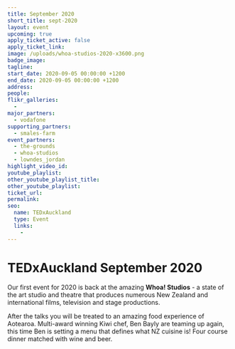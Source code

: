 ```yaml
---
title: September 2020
short_title: sept-2020
layout: event
upcoming: true
apply_ticket_active: false
apply_ticket_link:
image: /uploads/whoa-studios-2020-x3600.png
badge_image:
tagline:
start_date: 2020-09-05 00:00:00 +1200
end_date: 2020-09-05 00:00:00 +1200
address:
people:
flikr_galleries:
  -
major_partners:
  - vodafone
supporting_partners:
  - smales-farm
event_partners:
  - the-grounds
  - whoa-studios
  - lowndes_jordan
highlight_video_id:
youtube_playlist:
other_youtube_playlist_title:
other_youtube_playlist:
ticket_url:
permalink:
seo:
  name: TEDxAuckland
  type: Event
  links:
    -
---
```


# TEDxAuckland September 2020

Our first event for 2020 is back at the amazing&nbsp;**Whoa\! Studios**&nbsp;- a state of the art studio and theatre that produces numerous New Zealand and international films, television and stage productions.

After the talks you will be treated to an amazing food experience of Aotearoa. Multi-award winning Kiwi chef, Ben Bayly are teaming up again, this time Ben is setting a menu that defines what NZ cuisine is\! Four course dinner matched with wine and beer.